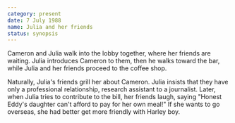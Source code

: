 ```yaml
---
category: present
date: 7 July 1988
name: Julia and her friends
status: synopsis
---
```

Cameron and Julia walk into the lobby together,
where her friends are waiting. Julia introduces Cameron to them, then he
walks toward the bar, while Julia and her friends proceed to the coffee shop. 

Naturally, Julia's friends grill her about Cameron. Julia insists that they have only a professional relationship, research assistant to a journalist. Later, when Julia tries to contribute to the bill, her friends laugh, saying "Honest Eddy's daughter can't afford to pay for her own meal!" If she wants to go overseas, she had better get more friendly with Harley
boy.



